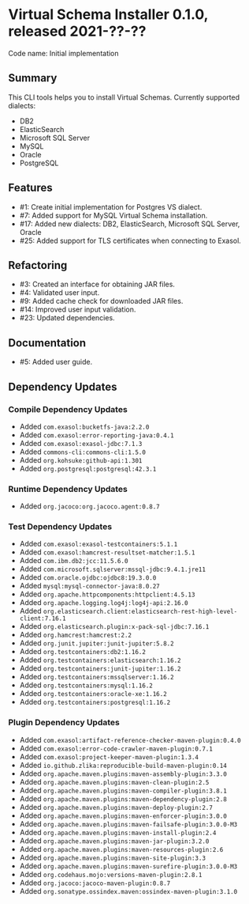 # Virtual Schema Installer 0.1.0, released 2021-??-??

Code name: Initial implementation

## Summary 

This CLI tools helps you to install Virtual Schemas. Currently supported dialects:

* DB2
* ElasticSearch
* Microsoft SQL Server
* MySQL
* Oracle
* PostgreSQL

## Features

* #1: Create initial implementation for Postgres VS dialect.
* #7: Added support for MySQL Virtual Schema installation.
* #17: Added new dialects: DB2, ElasticSearch, Microsoft SQL Server, Oracle
* #25: Added support for TLS certificates when connecting to Exasol.

## Refactoring

* #3: Created an interface for obtaining JAR files.
* #4: Validated user input.
* #9: Added cache check for downloaded JAR files.
* #14: Improved user input validation.
* #23: Updated dependencies.

## Documentation

* #5: Added user guide.

## Dependency Updates

### Compile Dependency Updates

* Added `com.exasol:bucketfs-java:2.2.0`
* Added `com.exasol:error-reporting-java:0.4.1`
* Added `com.exasol:exasol-jdbc:7.1.3`
* Added `commons-cli:commons-cli:1.5.0`
* Added `org.kohsuke:github-api:1.301`
* Added `org.postgresql:postgresql:42.3.1`

### Runtime Dependency Updates

* Added `org.jacoco:org.jacoco.agent:0.8.7`

### Test Dependency Updates

* Added `com.exasol:exasol-testcontainers:5.1.1`
* Added `com.exasol:hamcrest-resultset-matcher:1.5.1`
* Added `com.ibm.db2:jcc:11.5.6.0`
* Added `com.microsoft.sqlserver:mssql-jdbc:9.4.1.jre11`
* Added `com.oracle.ojdbc:ojdbc8:19.3.0.0`
* Added `mysql:mysql-connector-java:8.0.27`
* Added `org.apache.httpcomponents:httpclient:4.5.13`
* Added `org.apache.logging.log4j:log4j-api:2.16.0`
* Added `org.elasticsearch.client:elasticsearch-rest-high-level-client:7.16.1`
* Added `org.elasticsearch.plugin:x-pack-sql-jdbc:7.16.1`
* Added `org.hamcrest:hamcrest:2.2`
* Added `org.junit.jupiter:junit-jupiter:5.8.2`
* Added `org.testcontainers:db2:1.16.2`
* Added `org.testcontainers:elasticsearch:1.16.2`
* Added `org.testcontainers:junit-jupiter:1.16.2`
* Added `org.testcontainers:mssqlserver:1.16.2`
* Added `org.testcontainers:mysql:1.16.2`
* Added `org.testcontainers:oracle-xe:1.16.2`
* Added `org.testcontainers:postgresql:1.16.2`

### Plugin Dependency Updates

* Added `com.exasol:artifact-reference-checker-maven-plugin:0.4.0`
* Added `com.exasol:error-code-crawler-maven-plugin:0.7.1`
* Added `com.exasol:project-keeper-maven-plugin:1.3.4`
* Added `io.github.zlika:reproducible-build-maven-plugin:0.14`
* Added `org.apache.maven.plugins:maven-assembly-plugin:3.3.0`
* Added `org.apache.maven.plugins:maven-clean-plugin:2.5`
* Added `org.apache.maven.plugins:maven-compiler-plugin:3.8.1`
* Added `org.apache.maven.plugins:maven-dependency-plugin:2.8`
* Added `org.apache.maven.plugins:maven-deploy-plugin:2.7`
* Added `org.apache.maven.plugins:maven-enforcer-plugin:3.0.0`
* Added `org.apache.maven.plugins:maven-failsafe-plugin:3.0.0-M3`
* Added `org.apache.maven.plugins:maven-install-plugin:2.4`
* Added `org.apache.maven.plugins:maven-jar-plugin:3.2.0`
* Added `org.apache.maven.plugins:maven-resources-plugin:2.6`
* Added `org.apache.maven.plugins:maven-site-plugin:3.3`
* Added `org.apache.maven.plugins:maven-surefire-plugin:3.0.0-M3`
* Added `org.codehaus.mojo:versions-maven-plugin:2.8.1`
* Added `org.jacoco:jacoco-maven-plugin:0.8.7`
* Added `org.sonatype.ossindex.maven:ossindex-maven-plugin:3.1.0`

